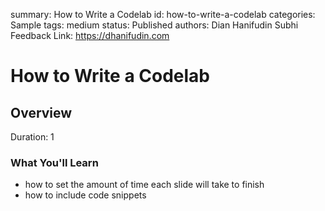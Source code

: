 summary: How to Write a Codelab
id: how-to-write-a-codelab
categories: Sample
tags: medium
status: Published
authors: Dian Hanifudin Subhi
Feedback Link: https://dhanifudin.com

# How to Write a Codelab

<!-- --------------- -->
## Overview
Duration: 1

### What You'll Learn
- how to set the amount of time each slide will take to finish
- how to include code snippets
